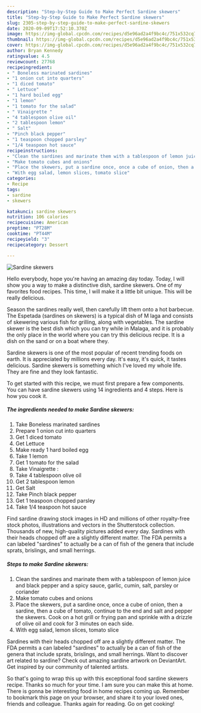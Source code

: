 ```yaml
---
description: "Step-by-Step Guide to Make Perfect Sardine skewers"
title: "Step-by-Step Guide to Make Perfect Sardine skewers"
slug: 2305-step-by-step-guide-to-make-perfect-sardine-skewers
date: 2020-09-09T17:52:10.370Z
image: https://img-global.cpcdn.com/recipes/d5e96ad2a4f9bc4c/751x532cq70/sardine-skewers-recipe-main-photo.jpg
thumbnail: https://img-global.cpcdn.com/recipes/d5e96ad2a4f9bc4c/751x532cq70/sardine-skewers-recipe-main-photo.jpg
cover: https://img-global.cpcdn.com/recipes/d5e96ad2a4f9bc4c/751x532cq70/sardine-skewers-recipe-main-photo.jpg
author: Bryan Kennedy
ratingvalue: 4.5
reviewcount: 27768
recipeingredient:
- " Boneless marinated sardines"
- "1 onion cut into quarters"
- "1 diced tomato"
- " Lettuce"
- "1 hard boiled egg"
- "1 lemon"
- "1 tomato for the salad"
- " Vinaigrette "
- "4 tablespoon olive oil"
- "2 tablespoon lemon"
- " Salt"
- "Pinch black pepper"
- "1 teaspoon chopped parsley"
- "1/4 teaspoon hot sauce"
recipeinstructions:
- "Clean the sardines and marinate them with a tablespoon of lemon juice and black pepper and a spicy sauce, garlic, cumin, salt, parsley or coriander"
- "Make tomato cubes and onions"
- "Place the skewers, put a sardine once, once a cube of onion, then a sardine, then a cube of tomato, continue to the end and salt and pepper the skewers. Cook on a hot grill or frying pan and sprinkle with a drizzle of olive oil and cook for 3 minutes on each side."
- "With egg salad, lemon slices, tomato slice"
categories:
- Recipe
tags:
- sardine
- skewers

katakunci: sardine skewers 
nutrition: 106 calories
recipecuisine: American
preptime: "PT28M"
cooktime: "PT44M"
recipeyield: "3"
recipecategory: Dessert

---
```



![Sardine skewers](https://img-global.cpcdn.com/recipes/d5e96ad2a4f9bc4c/751x532cq70/sardine-skewers-recipe-main-photo.jpg)

Hello everybody, hope you're having an amazing day today. Today, I will show you a way to make a distinctive dish, sardine skewers. One of my favorites food recipes. This time, I will make it a little bit unique. This will be really delicious.

Season the sardines really well, then carefully lift them onto a hot barbecue. The Espetada (sardines on skewers) is a typical dish of M laga and consists of skewering various fish for grilling, along with vegetables. The sardine skewer is the best dish which you can try while in Malaga, and it is probably the only place in the world where you can try this delicious recipe. It is a dish on the sand or on a boat where they.

Sardine skewers is one of the most popular of recent trending foods on earth. It is appreciated by millions every day. It's easy, it's quick, it tastes delicious. Sardine skewers is something which I've loved my whole life. They are fine and they look fantastic.


To get started with this recipe, we must first prepare a few components. You can have sardine skewers using 14 ingredients and 4 steps. Here is how you cook it.

<!--inarticleads1-->

##### The ingredients needed to make Sardine skewers:

1. Take  Boneless marinated sardines
1. Prepare 1 onion cut into quarters
1. Get 1 diced tomato
1. Get  Lettuce
1. Make ready 1 hard boiled egg
1. Take 1 lemon
1. Get 1 tomato for the salad
1. Take  Vinaigrette :
1. Take 4 tablespoon olive oil
1. Get 2 tablespoon lemon
1. Get  Salt
1. Take Pinch black pepper
1. Get 1 teaspoon chopped parsley
1. Take 1/4 teaspoon hot sauce


Find sardine drawing stock images in HD and millions of other royalty-free stock photos, illustrations and vectors in the Shutterstock collection. Thousands of new, high-quality pictures added every day. Sardines with their heads chopped off are a slightly different matter. The FDA permits a can labeled &#34;sardines&#34; to actually be a can of fish of the genera that include sprats, brislings, and small herrings. 

<!--inarticleads2-->

##### Steps to make Sardine skewers:

1. Clean the sardines and marinate them with a tablespoon of lemon juice and black pepper and a spicy sauce, garlic, cumin, salt, parsley or coriander
1. Make tomato cubes and onions
1. Place the skewers, put a sardine once, once a cube of onion, then a sardine, then a cube of tomato, continue to the end and salt and pepper the skewers. Cook on a hot grill or frying pan and sprinkle with a drizzle of olive oil and cook for 3 minutes on each side.
1. With egg salad, lemon slices, tomato slice


Sardines with their heads chopped off are a slightly different matter. The FDA permits a can labeled &#34;sardines&#34; to actually be a can of fish of the genera that include sprats, brislings, and small herrings. Want to discover art related to sardine? Check out amazing sardine artwork on DeviantArt. Get inspired by our community of talented artists. 

So that's going to wrap this up with this exceptional food sardine skewers recipe. Thanks so much for your time. I am sure you can make this at home. There is gonna be interesting food in home recipes coming up. Remember to bookmark this page on your browser, and share it to your loved ones, friends and colleague. Thanks again for reading. Go on get cooking!
